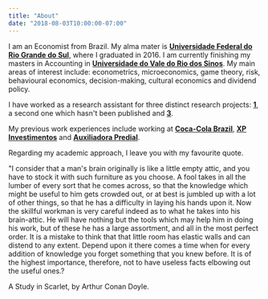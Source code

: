 ```yaml
---
title: "About"
date: "2018-08-03T10:00:00-07:00"
---
```


I am an Economist from Brazil. My alma mater is [**Universidade Federal do Rio Grande do Sul**](https://www.ufrgs.br/fce/), where I graduated in 2016. I am currently finishing my masters in Accounting in [**Universidade do Vale do Rio dos Sinos**](http://www.unisinos.br/mestrado-e-doutorado/ciencias-contabeis/presencial/porto-alegre). My main areas of interest include: econometrics, microeconomics, game theory, risk, behavioural economics, decision-making, cultural economics and dividend policy. 

I have  worked as a research assistant for three distinct research projects: [**1**](https://onlinelibrary.wiley.com/doi/abs/10.1111/1475-679X.12201), a second one which hasn't been published and [**3**](https://www.lume.ufrgs.br/bitstream/handle/10183/153772/Poster_45933.pdf?sequence=2).

My previous work experiences include working at [**Coca-Cola Brazil**](https://www.cocacolabrasil.com.br/), [**XP Investimentos**](https://www.xpi.com.br/) and [**Auxiliadora Predial**](https://www.auxiliadorapredial.com.br/). 

Regarding my academic approach, I leave you with my favourite quote.

"I consider that a man's brain originally is like a little empty attic, and you have to stock it with such furniture as you choose. A fool takes in all the lumber of every sort that he comes across, so that the knowledge which might be useful to him gets crowded out, or at best is jumbled up with a lot of other things, so that he has a difficulty in laying his hands upon it. Now the skillful workman is very careful indeed as to what he takes into his brain-attic. He will have nothing but the tools which may help him in doing his work, but of these he has a large assortment, and all in the most perfect order. It is a mistake to think that that little room has elastic walls and can distend to any extent. Depend upon it there comes a time when for every addition of knowledge you forget something that you knew before. It is of the highest importance, therefore, not to have useless facts elbowing out the useful ones.?

A Study in Scarlet, by Arthur Conan Doyle.
